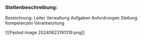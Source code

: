 
### Stellenbeschreibung:

Bezeichnung: Leiter Verwaltung
Aufgaben
Anfordrungen
Stellung
Kompetenzen
Verantwortung



![[Pasted image 20240623191319.png]]

